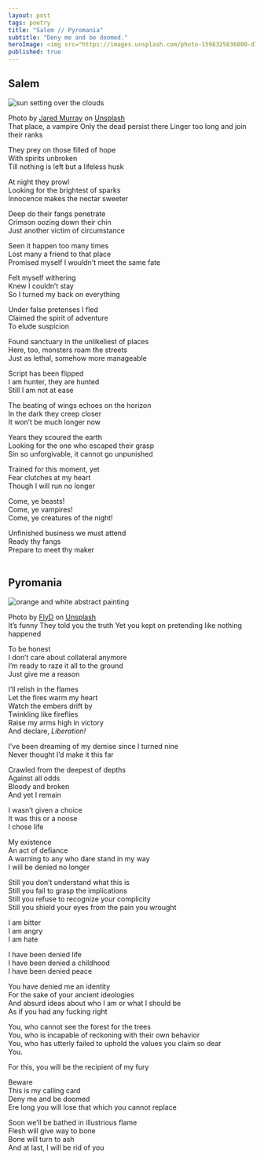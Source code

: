 ```yaml
---
layout: post
tags: poetry
title: "Salem // Pyromania"
subtitle: "Deny me and be doomed."
heroImage: <img src="https://images.unsplash.com/photo-1598325836800-d7e85d803fad?crop=entropy&cs=tinysrgb&fit=max&fm=jpg&ixid=M3wzMDAzMzh8MHwxfHNlYXJjaHwxNHx8Ymxvb2QlMjBtb29ufGVufDB8fHx8MTc1NDM2NzU5NHww&ixlib=rb-4.1.0&q=80&w=1080">
published: true
---
```


## Salem
![sun setting over the clouds](https://images.unsplash.com/photo-1598325836800-d7e85d803fad?crop=entropy&cs=tinysrgb&fit=max&fm=jpg&ixid=M3wzMDAzMzh8MHwxfHNlYXJjaHwxNHx8Ymxvb2QlMjBtb29ufGVufDB8fHx8MTc1NDM2NzU5NHww&ixlib=rb-4.1.0&q=80&w=1080)
<div class="caption">Photo by <a href="https://unsplash.com/@jaredmurray">Jared Murray</a> on <a href="https://unsplash.com/photos/sun-setting-over-the-clouds-SCFtNxwLs8w">Unsplash</a></div>
That place, a vampire  
Only the dead persist there  
Linger too long and join their ranks  

They prey on those filled of hope  
With spirits unbroken  
Till nothing is left but a lifeless husk  

At night they prowl  
Looking for the brightest of sparks  
Innocence makes the nectar sweeter  

Deep do their fangs penetrate  
Crimson oozing down their chin  
Just another victim of circumstance  

Seen it happen too many times  
Lost many a friend to that place  
Promised myself I wouldn't meet the same fate  

Felt myself withering  
Knew I couldn’t stay  
So I turned my back on everything  

Under false pretenses I fled  
Claimed the spirit of adventure  
To elude suspicion  

Found sanctuary in the unlikeliest of places  
Here, too, monsters roam the streets  
Just as lethal, somehow more manageable  

Script has been flipped  
I am hunter, they are hunted  
Still I am not at ease  

The beating of wings echoes on the horizon  
In the dark they creep closer  
It won’t be much longer now  

Years they scoured the earth  
Looking for the one who escaped their grasp  
Sin so unforgivable, it cannot go unpunished  

Trained for this moment, yet  
Fear clutches at my heart  
Though I will run no longer  

Come, ye beasts!  
Come, ye vampires!  
Come, ye creatures of the night!  

Unfinished business we must attend  
Ready thy fangs  
Prepare to meet thy maker  
<br>
## Pyromania
![orange and white abstract painting](https://images.unsplash.com/photo-1613216513535-6792472471c6?crop=entropy&cs=tinysrgb&fit=max&fm=jpg&ixid=M3wzMDAzMzh8MHwxfHNlYXJjaHw4fHxmaXJlJTIwZ3JhZGllbnR8ZW58MHx8fHwxNzU0Mjg5MzcyfDA&ixlib=rb-4.1.0&q=80&w=1080)
<div class="caption">Photo by <a href="https://unsplash.com/@flyd2069">FlyD</a> on <a href="https://unsplash.com/photos/orange-and-white-abstract-painting-ESYU3GYbLHE">Unsplash</a></div>
It’s funny  
They told you the truth  
Yet you kept on pretending like nothing happened  

To be honest  
I don’t care about collateral anymore  
I’m ready to raze it all to the ground  
Just give me a reason  

I’ll relish in the flames  
Let the fires warm my heart  
Watch the embers drift by  
Twinkling like fireflies  
Raise my arms high in victory  
And declare, _Liberation!_  

I’ve been dreaming of my demise since I turned nine  
Never thought I’d make it this far  

Crawled from the deepest of depths  
Against all odds  
Bloody and broken  
And yet I remain  

I wasn’t given a choice  
It was this or a noose  
I chose life  

My existence  
An act of defiance  
A warning to any who dare stand in my way  
I will be denied no longer  

Still you don’t understand what this is  
Still you fail to grasp the implications  
Still you refuse to recognize your complicity  
Still you shield your eyes from the pain you wrought  

I am bitter  
I am angry  
I am hate  

I have been denied life  
I have been denied a childhood  
I have been denied peace  

You have denied me an identity  
For the sake of your ancient ideologies  
And absurd ideas about who I am or what I should be  
As if you had any fucking right  

You, who cannot see the forest for the trees  
You, who is incapable of reckoning with their own behavior  
You, who has utterly failed to uphold the values you claim so dear  
You.  

For this, you will be the recipient of my fury  

Beware  
This is my calling card  
Deny me and be doomed  
Ere long you will lose that which you cannot replace  

Soon we’ll be bathed in illustrious flame  
Flesh will give way to bone  
Bone will turn to ash  
And at last, I will be rid of you  